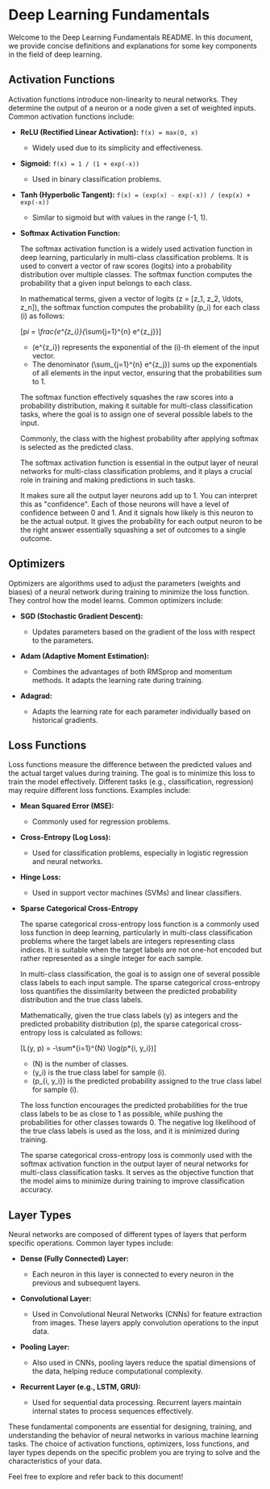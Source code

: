 # Deep Learning Fundamentals

Welcome to the Deep Learning Fundamentals README. In this document, we provide concise definitions and explanations for some key components in the field of deep learning.

## Activation Functions

Activation functions introduce non-linearity to neural networks. They determine the output of a neuron or a node given a set of weighted inputs. Common activation functions include:

- **ReLU (Rectified Linear Activation):**
  `f(x) = max(0, x)`

  - Widely used due to its simplicity and effectiveness.

- **Sigmoid:**
  `f(x) = 1 / (1 + exp(-x))`

  - Used in binary classification problems.

- **Tanh (Hyperbolic Tangent):**
  `f(x) = (exp(x) - exp(-x)) / (exp(x) + exp(-x))`

  - Similar to sigmoid but with values in the range (-1, 1).

- **Softmax Activation Function:**

  The softmax activation function is a widely used activation function in deep learning, particularly in multi-class classification problems. It is used to convert a vector of raw scores (logits) into a probability distribution over multiple classes. The softmax function computes the probability that a given input belongs to each class.

  In mathematical terms, given a vector of logits \(z = [z_1, z_2, \ldots, z_n]\), the softmax function computes the probability \(p_i\) for each class \(i\) as follows:

  \[p*i = \frac{e^{z_i}}{\sum*{j=1}^{n} e^{z_j}}\]

  - \(e^{z_i}\) represents the exponential of the \(i\)-th element of the input vector.
  - The denominator \(\sum\_{j=1}^{n} e^{z_j}\) sums up the exponentials of all elements in the input vector, ensuring that the probabilities sum to 1.

  The softmax function effectively squashes the raw scores into a probability distribution, making it suitable for multi-class classification tasks, where the goal is to assign one of several possible labels to the input.

  Commonly, the class with the highest probability after applying softmax is selected as the predicted class.

  The softmax activation function is essential in the output layer of neural networks for multi-class classification problems, and it plays a crucial role in training and making predictions in such tasks.

  It makes sure all the output layer neurons add up to 1. You can interpret this as "confidence". Each of those neurons will have a level of confidence between 0 and 1. And it signals how likely is this neuron to be the actual output. It gives the probability for each output neuron to be the right answer essentially squashing a set of outcomes to a single outcome.

## Optimizers

Optimizers are algorithms used to adjust the parameters (weights and biases) of a neural network during training to minimize the loss function. They control how the model learns. Common optimizers include:

- **SGD (Stochastic Gradient Descent):**

  - Updates parameters based on the gradient of the loss with respect to the parameters.

- **Adam (Adaptive Moment Estimation):**

  - Combines the advantages of both RMSprop and momentum methods. It adapts the learning rate during training.

- **Adagrad:**
  - Adapts the learning rate for each parameter individually based on historical gradients.

## Loss Functions

Loss functions measure the difference between the predicted values and the actual target values during training. The goal is to minimize this loss to train the model effectively. Different tasks (e.g., classification, regression) may require different loss functions. Examples include:

- **Mean Squared Error (MSE):**

  - Commonly used for regression problems.

- **Cross-Entropy (Log Loss):**

  - Used for classification problems, especially in logistic regression and neural networks.

- **Hinge Loss:**

  - Used in support vector machines (SVMs) and linear classifiers.

- **Sparse Categorical Cross-Entropy**

  The sparse categorical cross-entropy loss function is a commonly used loss function in deep learning, particularly in multi-class classification problems where the target labels are integers representing class indices. It is suitable when the target labels are not one-hot encoded but rather represented as a single integer for each sample.

  In multi-class classification, the goal is to assign one of several possible class labels to each input sample. The sparse categorical cross-entropy loss quantifies the dissimilarity between the predicted probability distribution and the true class labels.

  Mathematically, given the true class labels \(y\) as integers and the predicted probability distribution \(p\), the sparse categorical cross-entropy loss is calculated as follows:

  \[L(y, p) = -\sum*{i=1}^{N} \log(p*{i, y_i})\]

  - \(N\) is the number of classes.
  - \(y_i\) is the true class label for sample \(i\).
  - \(p\_{i, y_i}\) is the predicted probability assigned to the true class label for sample \(i\).

  The loss function encourages the predicted probabilities for the true class labels to be as close to 1 as possible, while pushing the probabilities for other classes towards 0. The negative log likelihood of the true class labels is used as the loss, and it is minimized during training.

  The sparse categorical cross-entropy loss is commonly used with the softmax activation function in the output layer of neural networks for multi-class classification tasks. It serves as the objective function that the model aims to minimize during training to improve classification accuracy.

## Layer Types

Neural networks are composed of different types of layers that perform specific operations. Common layer types include:

- **Dense (Fully Connected) Layer:**

  - Each neuron in this layer is connected to every neuron in the previous and subsequent layers.

- **Convolutional Layer:**

  - Used in Convolutional Neural Networks (CNNs) for feature extraction from images. These layers apply convolution operations to the input data.

- **Pooling Layer:**

  - Also used in CNNs, pooling layers reduce the spatial dimensions of the data, helping reduce computational complexity.

- **Recurrent Layer (e.g., LSTM, GRU):**
  - Used for sequential data processing. Recurrent layers maintain internal states to process sequences effectively.

These fundamental components are essential for designing, training, and understanding the behavior of neural networks in various machine learning tasks. The choice of activation functions, optimizers, loss functions, and layer types depends on the specific problem you are trying to solve and the characteristics of your data.

Feel free to explore and refer back to this document!
